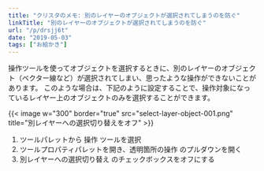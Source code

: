 ```yaml
---
title: "クリスタのメモ: 別のレイヤーのオブジェクトが選択されてしまうのを防ぐ"
linkTitle: "別のレイヤーのオブジェクトが選択されてしまうのを防ぐ"
url: "/p/drsjj6t"
date: "2019-05-03"
tags: ["お絵かき"]
---
```


操作ツールを使ってオブジェクトを選択するときに、別のレイヤーのオブジェクト（ベクター線など）が選択されてしまい、思ったような操作ができないことがあります。
このような場合は、下記のように設定することで、操作対象になっているレイヤー上のオブジェクトのみを選択することができます。

{{< image w="300" border="true" src="select-layer-object-001.png" title="別レイヤーへの選択切り替えをオフ" >}}

1. ツールパレットから <samp>操作</samp> ツールを選択
2. ツールプロパティパレットを開き、<samp>透明箇所の操作</samp> のプルダウンを開く
3. <samp>別レイヤーへの選択切り替え</samp> のチェックボックスをオフにする

